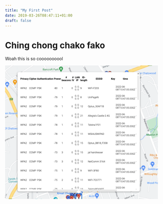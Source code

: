 ```yaml
---
title: "My First Post"
date: 2019-03-26T08:47:11+01:00
draft: false
---
```


# Ching chong chako fako

Woah this is so coooooooool

![image alt text](/all%20aps.png)